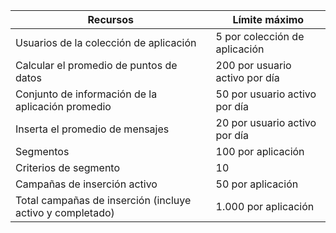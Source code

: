 Recursos|Límite máximo
---|---
Usuarios de la colección de aplicación|5 por colección de aplicación
Calcular el promedio de puntos de datos|200 por usuario activo por día
Conjunto de información de la aplicación promedio|50 por usuario activo por día
Inserta el promedio de mensajes|20 por usuario activo por día
Segmentos|100 por aplicación
Criterios de segmento|10
Campañas de inserción activo|50 por aplicación
Total campañas de inserción (incluye activo y completado)|1.000 por aplicación
